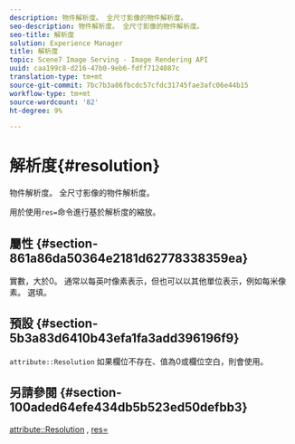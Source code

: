 ```yaml
---
description: 物件解析度。 全尺寸影像的物件解析度。
seo-description: 物件解析度。 全尺寸影像的物件解析度。
seo-title: 解析度
solution: Experience Manager
title: 解析度
topic: Scene7 Image Serving - Image Rendering API
uuid: caa199c8-d216-47b0-9eb6-fdff7124087c
translation-type: tm+mt
source-git-commit: 7bc7b3a86fbcdc57cfdc31745fae3afc06e44b15
workflow-type: tm+mt
source-wordcount: '82'
ht-degree: 9%

---
```



# 解析度{#resolution}

物件解析度。 全尺寸影像的物件解析度。

用於使用`res=`命令進行基於解析度的縮放。

## 屬性 {#section-861a86da50364e2181d62778338359ea}

實數，大於0。 通常以每英吋像素表示，但也可以以其他單位表示，例如每米像素。 選填。

## 預設 {#section-5b3a83d6410b43efa1fa3add396196f9}

`attribute::Resolution` 如果欄位不存在、值為0或欄位空白，則會使用。

## 另請參閱 {#section-100aded64efe434db5b523ed50defbb3}

[attribute::Resolution](../../../../../../is-api/image-catalog/image-serving-api-ref/c-image-catalog-reference/c-attributes-reference/r-resolution.md#reference-2c066a2cc9b04b4ea0c8ae9476e853b4) ,  [res=](../../../../../../is-api/http-ref/image-serving-api-ref/c-http-protocol-reference/c-command-reference/r-res.md#reference-3d6fe416801148dea0f786f2b5169e55)
